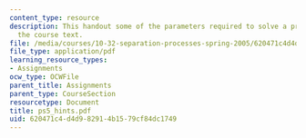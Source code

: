 ```yaml
---
content_type: resource
description: This handout some of the parameters required to solve a problem from
  the course text.
file: /media/courses/10-32-separation-processes-spring-2005/620471c4d4d982914b1579cf84dc1749_ps5_hints.pdf
file_type: application/pdf
learning_resource_types:
- Assignments
ocw_type: OCWFile
parent_title: Assignments
parent_type: CourseSection
resourcetype: Document
title: ps5_hints.pdf
uid: 620471c4-d4d9-8291-4b15-79cf84dc1749
---
```

